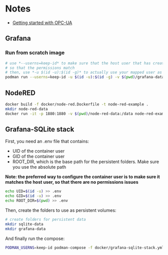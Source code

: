 # Notes
- [Getting started with OPC-UA](https://medium.com/@muhammadfaiznoh/getting-started-with-opc-ua-in-docker-c68a883d5c65)

## Grafana

### Run from scratch image
```bash
# use *--userns=keep-id* to make sure that the host user that has created the folders for bind-mount is correctly mapped to the container
# so that the permissions match
# then, use *-u $(id -u):$(id -g)* to actually use your mapped user as container user
podman run --userns=keep-id -u $(id -u):$(id -g) -v $(pwd)/grafana-data:/var/lib/grafana -p 3000:3000 grafana/grafana-enterprise:latest
```

## NodeRED
```bash
docker build -f docker/node-red.Dockerfile -t node-red-example .
mkdir node-red-data
docker run -it -p 1880:1880 -v $(pwd)/node-red-data:/data node-red-example:latest
```

## Grafana-SQLite stack
First, you need an .env file that contains:
- UID of the container user
- GID of the container user
- ROOT_DIR, which is the base path for the persistent folders. Make sure you use the absolute path

**Note: the preferred way to configure the container user is to make sure it matches the host user, so that there are no permissions issues**

```bash
echo UID=$(id -u) >> .env
echo GID=$(id -u) >> .env
echo ROOT_DIR=$(pwd) >> .env
```

Then, create the folders to use as persistent volumes:
```bash
# create folders for persistent data
mkdir sqlite-data
mkdir grafana-data
```

And finally run the compose:
```bash
PODMAN_USERNS=keep-id podman-compose -f docker/grafana-sqlite-stack.yml up
```